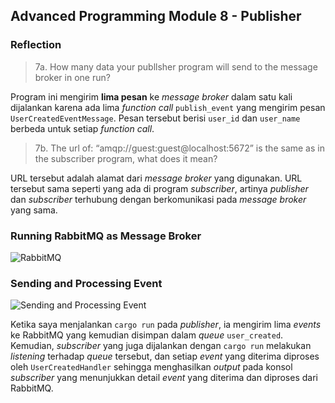 ## Advanced Programming Module 8 - Publisher

### Reflection

> 7a. How many data your publlsher program will send to the message broker in one run?

Program ini mengirim **lima pesan** ke _message broker_ dalam satu kali dijalankan karena ada lima _function call_ `publish_event` yang mengirim pesan `UserCreatedEventMessage`. Pesan tersebut berisi `user_id` dan `user_name` berbeda untuk setiap _function call_.

> 7b. The url of: “amqp://guest:guest@localhost:5672” is the same as in the subscriber program, what does it mean?

URL tersebut adalah alamat dari _message broker_ yang digunakan. URL tersebut sama seperti yang ada di program _subscriber_, artinya _publisher_ dan _subscriber_ terhubung dengan berkomunikasi pada _message broker_ yang sama.

### Running RabbitMQ as Message Broker

![RabbitMQ](https://i.imgur.com/fIOenaS.png)

### Sending and Processing Event

![Sending and Processing Event](https://i.imgur.com/YgmehpZ.png)

Ketika saya menjalankan `cargo run` pada _publisher_, ia mengirim lima _events_ ke RabbitMQ yang kemudian disimpan dalam _queue_ `user_created`. Kemudian, _subscriber_ yang juga dijalankan dengan `cargo run` melakukan _listening_ terhadap _queue_ tersebut, dan setiap _event_ yang diterima diproses oleh `UserCreatedHandler` sehingga menghasilkan _output_ pada konsol _subscriber_ yang menunjukkan detail _event_ yang diterima dan diproses dari RabbitMQ.
